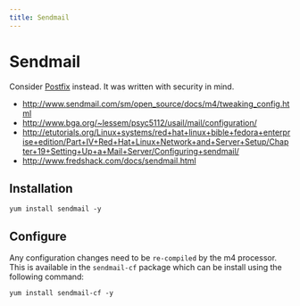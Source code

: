 ```yaml
---
title: Sendmail
---
```


# Sendmail

Consider [Postfix][1] instead. It was written with security in mind.

* http://www.sendmail.com/sm/open_source/docs/m4/tweaking_config.html
* http://www.bga.org/~lessem/psyc5112/usail/mail/configuration/
* http://etutorials.org/Linux+systems/red+hat+linux+bible+fedora+enterprise+edition/Part+IV+Red+Hat+Linux+Network+and+Server+Setup/Chapter+19+Setting+Up+a+Mail+Server/Configuring+sendmail/
* http://www.fredshack.com/docs/sendmail.html

## Installation

```
yum install sendmail -y
```

## Configure

Any configuration changes need to be `re-compiled` by the m4 processor. This is
available in the `sendmail-cf` package which can be install using the following
command:

```
yum install sendmail-cf -y
```

[1]: ../postfix/

